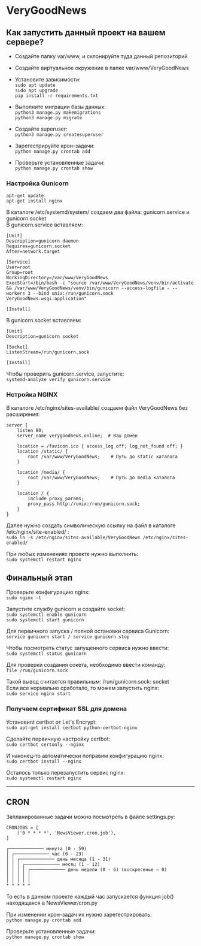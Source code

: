# VeryGoodNews
## Как запустить данный проект на вашем сервере?
- Создайте папку var/www, и склонируйте туда данный репозиторий
- Создайте виртуальное окружение в папке var/www/VeryGoodNews
- Установите зависимоcти: \
`sudo apt update` \
`sudo apt upgrade` \
`pip install -r requirements.txt`

- Выполните миграции базы данных: \
`python3 manage.py makemigrations` \
`python3 manage.py migrate`

- Создайте superuser: \
`python3 manage.py createsuperuser`

- Зарегестрируйте крон-задачи: \
`python manage.py crontab add`

- Проверьте установленные задачи: \
`python manage.py crontab show`

### Настройка Gunicorn
`apt-get update` \
`apt-get install nginx`

В каталоге /etc/systemd/system/ создаем два файла: gunicorn.service и gunicorn.socket \
В gunicorn.service вставляем:
```
[Unit]
Description=gunicorn daemon
Requires=gunicorn.socket
After=network.target

[Service]
User=root
Group=root
WorkingDirectory=/var/www/VeryGoodNews
ExecStart=/bin/bash -c "source /var/www/VeryGoodNews/venv/bin/activate && /var/www/VeryGoodNews/venv/bin/gunicorn --access-logfile - --workers 3 --bind unix:/run/gunicorn.sock VeryGoodNews.wsgi:application"

[Install]
```

В gunicorn.socket вставляем:
```
[Unit]
Description=gunicorn socket

[Socket]
ListenStream=/run/gunicorn.sock

[Install]
```

Чтобы проверить gunicorn.service, запустите: \
`systemd-analyze verify gunicorn.service`

### Нстройка NGINX
В каталоге /etc/nginx/sites-available/ создаем файл VeryGoodNews без расширения: 
```
server {
    listen 80;
    server_name verygoodnews.online;  # Ваш домен
    
    location = /favicon.ico { access_log off; log_not_found off; }
    location /static/ {
        root /var/www/VeryGoodNews;    # Путь до static каталога
    }
    
    location /media/ {
        root /var/www/VeryGoodNews;    # Путь до media каталога
    }
    
    location / {
        include proxy_params;
        proxy_pass http://unix:/run/gunicorn.sock;
    }
}
```

Далее нужно создать символическую ссылку на файл в каталоге /etc/nginx/site-enabled/ : \
`sudo ln -s /etc/nginx/sites-available/VeryGoodNews /etc/nginx/sites-enabled/`

При любых изменениях проекте нужно выполнить: \
`sudo systemctl restart nginx`

## Финальный этап
Проверьте конфигурацию nginx: \
`sudo nginx -t`

Запустите службу gunicorn и создайте socket: \
`sudo systemctl enable gunicorn` \
`sudo systemctl start gunicorn` 

Для первичного запуска / полной остановки сервиса Gunicorn: \
`service gunicorn start / service gunicorn stop`

Чтобы посмотреть статус запущенного сервиса нужно ввести: \
`sudo systemctl status gunicorn`

Для проверки создания сокета, необходимо ввести команду: \
`file /run/gunicorn.sock`

Такой вывод считается правильным: /run/gunicorn.sock: socket  \
Если все нормально сработало, то можем запустить nginx: \
`sudo service nginx start`

### Получаем сертификат SSL для домена 

Установиnt certbot от Let's Encrypt: \
`sudo apt-get install certbot python-certbot-nginx`

Сделайте первичную настройку certbot: \
`sudo certbot certonly --nginx`

И наконец-то автоматически поправим конфигурацию nginx: \
`sudo certbot install --nginx`

Осталось только перезапустить сервис nginx: \
`sudo systemctl restart nginx`

------------------------
## CRON
Запланированные задачи можно посмотреть в файле settings.py:
```
CRONJOBS = [
    ('0 * * * *', 'NewsViewer.cron.job'),
]
```
```
┌───────────── минута (0 - 59) 
│ ┌───────────── час (0 - 23) 
│ │ ┌───────────── день месяца (1 - 31) 
│ │ │ ┌───────────── месяц (1 - 12) 
│ │ │ │ ┌───────────── день недели (0 - 6) (воскресенье — 0) 
│ │ │ │ │ 
│ │ │ │ │ 
* * * * *
```

То есть в данном проекте каждый час запускается функция job() находящаяся в NewsViewer/cron.py

При изменении крон-задач их нужно зарегестрировать: \
`python manage.py crontab add`

Проверьте установленные задачи: \
`python manage.py crontab show`
